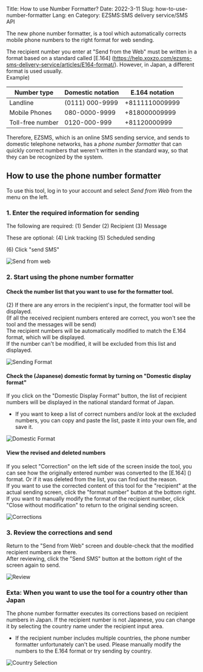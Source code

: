Title: How to use Number Formatter?
Date: 2022-3-11
Slug: how-to-use-number-formatter
Lang: en
Category: EZSMS:SMS delivery service/SMS API

The new phone number formatter, is a tool which automatically corrects mobile phone numbers to the right format for web sending.

The recipient number you enter at "Send from the Web" must be written in a format based on a standard called [E.164] (https://help.xoxzo.com/ezsms-sms-delivery-service/articles/E164-format/). However, in Japan, a different format is used usually. <br>
Example) <br>

| Number type | Domestic notation | E.164 notation |
| --------- | ------------ | ----------- |
Landline | (0111) 000-9999 | +8111110009999 |
| Mobile Phones | 080-0000-9999 | +818000009999 |
Toll-free number | 0120-000-999 | +81120000999 |

Therefore, EZSMS, which is an online SMS sending service, and sends to domestic telephone networks, has a _phone number formatter_ that can quickly correct numbers that weren't written in the standard way, so that they can be recognized by the system.

## How to use the phone number formatter

To use this tool, log in to your account and select _Send from Web_ from the menu on the left.

### 1. Enter the required information for sending

The following are required:
(1) Sender (2) Recipient (3) Message <br>

These are optional:
(4) Link tracking (5) Scheduled sending <br>

(6) Click "send SMS"


![Send from web](/images/number_formatter_howto_01en.png)

### 2. Start using the phone number formatter
#### Check the number list that you want to use for the formatter tool.
(2) If there are any errors in the recipient's input, the formatter tool will be displayed. <br>
(If all the received recipient numbers entered are correct, you won't see the tool and the messages will be send) <br>
The recipient numbers will be automatically modified to match the E.164 format, which will be displayed. <br>
If the number can't be modified, it will be excluded from this list and displayed.

![Sending Format](/images/number_formatter_howto_02en.png)


#### Check the (Japanese) domestic format by turning on "Domestic display format"

If you click on the "Domestic Display Format" button, the list of recipient numbers will be displayed in the national standard format of Japan. <br>
* If you want to keep a list of correct numbers and/or look at the excluded numbers, you can copy and paste the list, paste it into your own file, and save it.

![Domestic Format](/images/number_formatter_howto_03en.png)

#### View the revised and deleted numbers

If you select "Correction" on the left side of the screen inside the tool, you can see how the originally entered number was converted to the [E.164] () format. Or if it was deleted from the list, you can find out the reason. <br>
If you want to use the corrected content of this tool for the "recipient" at the actual sending screen, click the "format number" button at the bottom right. <br>
If you want to manually modify the format of the recipient number, click "Close without modification" to return to the original sending screen.

![Corrections](/images/number_formatter_howto_04en.png)

### 3. Review the corrections and send

Return to the "Send from Web" screen and double-check that the modified recipient numbers are there. <br>
After reviewing, click the "Send SMS" button at the bottom right of the screen again to send.

![Review](/images/number_formatter_howto_05en.png)

### Exta: When you want to use the tool for a country other than Japan

The phone number formatter executes its corrections based on recipient numbers in Japan.
If the recipient number is not Japanese, you can change it by selecting the country name under the recipient input area. <br>
* If the recipient number includes multiple countries, the phone number formatter unfortunately can't be used. Please manually modify the numbers to the E.164 format or try sending by country.

![Country Selection](/images/number_formatter_howto_06en.png)


